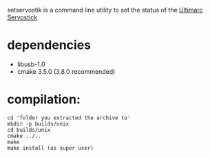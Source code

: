 setservostik is a command line utility to set the status of the [Ultimarc Servostick](http://www.ultimarc.com/servostik.html)

# dependencies
- libusb-1.0
- cmake 3.5.0 (3.8.0 recommended)

# compilation:

    cd 'folder you extracted the archive to'
    mkdir -p builds/unix
    cd builds/unix
    cmake ../..
    make
    make install (as super user)